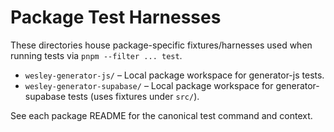 # Package Test Harnesses

These directories house package-specific fixtures/harnesses used when running tests via `pnpm --filter ... test`.

- `wesley-generator-js/` – Local package workspace for generator-js tests.
- `wesley-generator-supabase/` – Local package workspace for generator-supabase tests (uses fixtures under `src/`).

See each package README for the canonical test command and context.
